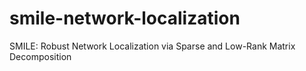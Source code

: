 # smile-network-localization
SMILE: Robust Network Localization via Sparse and Low-Rank Matrix Decomposition
